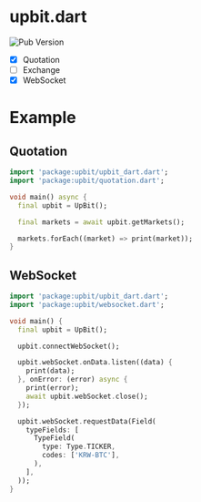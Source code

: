 # upbit.dart
![Pub Version](https://img.shields.io/pub/v/upbit)

- [x] Quotation
- [ ] Exchange
- [x] WebSocket

# Example
## Quotation
```dart
import 'package:upbit/upbit_dart.dart';
import 'package:upbit/quotation.dart';

void main() async {
  final upbit = UpBit();

  final markets = await upbit.getMarkets();

  markets.forEach((market) => print(market));
}
```

## WebSocket
```dart
import 'package:upbit/upbit_dart.dart';
import 'package:upbit/websocket.dart';

void main() {
  final upbit = UpBit();

  upbit.connectWebSocket();

  upbit.webSocket.onData.listen((data) {
    print(data);
  }, onError: (error) async {
    print(error);
    await upbit.webSocket.close();
  });

  upbit.webSocket.requestData(Field(
    typeFields: [
      TypeField(
        type: Type.TICKER,
        codes: ['KRW-BTC'],
      ),
    ],
  ));
}
```